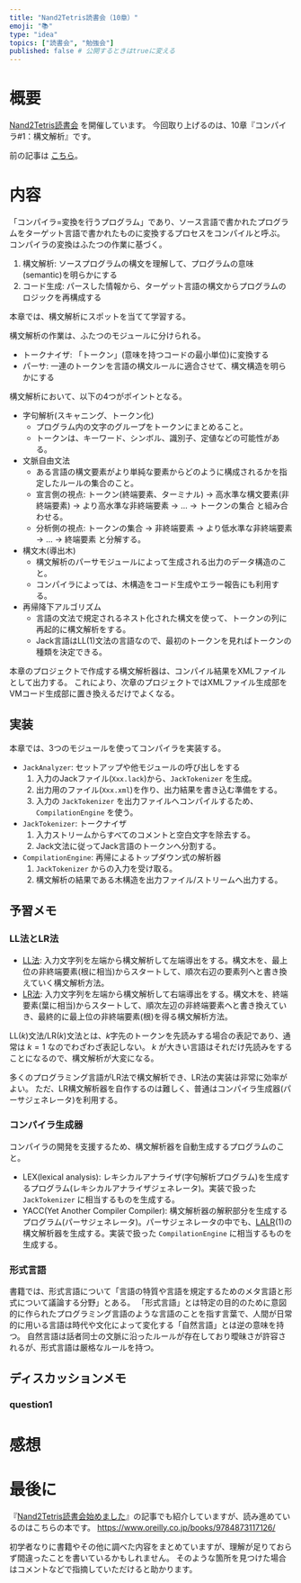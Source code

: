 ```yaml
---
title: "Nand2Tetris読書会（10章）"
emoji: "📚"
type: "idea"
topics: ["読書会", "勉強会"]
published: false # 公開するときはtrueに変える
---
```


# 概要

[Nand2Tetris読書会](https://zenn.dev/tomom1_s/articles/nand2tetris-00) を開催しています。
今回取り上げるのは、10章『コンパイラ#1：構文解析』です。

前の記事は [こちら](https://zenn.dev/tomom1_s/articles/nand2tetris-09)。

# 内容

「コンパイラ=変換を行うプログラム」であり、ソース言語で書かれたプログラムをターゲット言語で書かれたものに変換するプロセスをコンパイルと呼ぶ。
コンパイラの変換はふたつの作業に基づく。

1. 構文解析: ソースプログラムの構文を理解して、プログラムの意味(semantic)を明らかにする
1. コード生成: パースした情報から、ターゲット言語の構文からプログラムのロジックを再構成する

本章では、構文解析にスポットを当てて学習する。

構文解析の作業は、ふたつのモジュールに分けられる。

- トークナイザ: 「トークン」(意味を持つコードの最小単位)に変換する
- パーサ: 一連のトークンを言語の構文ルールに適合させて、構文構造を明らかにする

構文解析において、以下の4つがポイントとなる。

- 字句解析(スキャニング、トークン化)
  - プログラム内の文字のグループをトークンにまとめること。
  - トークンは、キーワード、シンボル、識別子、定値などの可能性がある。
- 文脈自由文法
  - ある言語の構文要素がより単純な要素からどのように構成されるかを指定したルールの集合のこと。
  - 宣言側の視点: トークン(終端要素、ターミナル) → 高水準な構文要素(非終端要素) → より高水準な非終端要素 → ... → トークンの集合 と組み合わせる。
  - 分析側の視点: トークンの集合 → 非終端要素 → より低水準な非終端要素 → ... → 終端要素 と分解する。
- 構文木(導出木)
  - 構文解析のパーサモジュールによって生成される出力のデータ構造のこと。
  - コンパイラによっては、木構造をコード生成やエラー報告にも利用する。
- 再帰降下アルゴリズム
  - 言語の文法で規定されるネスト化された構文を使って、トークンの列に再起的に構文解析をする。
  - Jack言語はLL(1)文法の言語なので、最初のトークンを見ればトークンの種類を決定できる。

本章のプロジェクトで作成する構文解析器は、コンパイル結果をXMLファイルとして出力する。
これにより、次章のプロジェクトではXMLファイル生成部をVMコード生成部に置き換えるだけでよくなる。

## 実装

本章では、3つのモジュールを使ってコンパイラを実装する。

- `JackAnalyzer`: セットアップや他モジュールの呼び出しをする
  1. 入力のJackファイル(`Xxx.lack`)から、`JackTokenizer` を生成。
  1. 出力用のファイル(`Xxx.xml`)を作り、出力結果を書き込む準備をする。
  1. 入力の `JackTokenizer` を出力ファイルへコンパイルするため、`CompilationEngine` を使う。
- `JackTokenizer`: トークナイザ
  1. 入力ストリームからすべてのコメントと空白文字を除去する。
  1. Jack文法に従ってJack言語のトークンへ分割する。
- `CompilationEngine`: 再帰によるトップダウン式の解析器
  1. `JackTokenizer` からの入力を受け取る。
  1. 構文解析の結果である木構造を出力ファイル/ストリームへ出力する。

## 予習メモ

### LL法とLR法

- [LL法](https://ja.wikipedia.org/wiki/LL法): 入力文字列を左端から構文解析して左端導出をする。構文木を、最上位の非終端要素(根に相当)からスタートして、順次右辺の要素列へと書き換えていく構文解析方法。
- [LR法](https://ja.wikipedia.org/wiki/LR法): 入力文字列を左端から構文解析して右端導出をする。構文木を、終端要素(葉に相当)からスタートして、順次左辺の非終端要素へと書き換えていき、最終的に最上位の非終端要素(根)を得る構文解析方法。

LL($k$)文法/LR($k$)文法とは、$k$字先のトークンを先読みする場合の表記であり、通常は $k=1$ なのでわざわざ表記しない。
$k$ が大きい言語はそれだけ先読みをすることになるので、構文解析が大変になる。

多くのプログラミング言語がLR法で構文解析でき、LR法の実装は非常に効率がよい。
ただ、LR構文解析器を自作するのは難しく、普通はコンパイラ生成器(パーサジェネレータ)を利用する。

### コンパイラ生成器

コンパイラの開発を支援するため、構文解析器を自動生成するプログラムのこと。

- LEX(lexical analysis):
レキシカルアナライザ(字句解析プログラム)を生成するプログラム(レキシカルアナライザジェネレータ)。実装で扱った `JackTokenizer` に相当するものを生成する。
- YACC(Yet Another Compiler Compiler):
構文解析器の解釈部分を生成するプログラム(パーサジェネレータ)。パーサジェネレータの中でも、[LALR](https://ja.wikipedia.org/wiki/LALR法)(1)の構文解析器を生成する。実装で扱った `CompilationEngine` に相当するものを生成する。

### 形式言語

書籍では、形式言語について「言語の特質や言語を規定するためのメタ言語と形式について議論する分野」とある。
「形式言語」とは特定の目的のために意図的に作られたプログラミング言語のような言語のことを指す言葉で、人間が日常的に用いる言語は時代や文化によって変化する「自然言語」とは逆の意味を持つ。
自然言語は話者同士の文脈に沿ったルールが存在しており曖昧さが許容されるが、形式言語は厳格なルールを持つ。

## ディスカッションメモ

### question1

# 感想

# 最後に

『[Nand2Tetris読書会始めました](https://zenn.dev/tomom1_s/articles/nand2tetris-00)』の記事でも紹介していますが、読み進めているのはこちらの本です。
https://www.oreilly.co.jp/books/9784873117126/

初学者なりに書籍やその他に調べた内容をまとめていますが、理解が足りておらず間違ったことを書いているかもしれません。
そのような箇所を見つけた場合はコメントなどで指摘していただけると助かります。

<!-- 次の記事は [こちら](https://zenn.dev/tomom1_s/articles/nand2tetris-11)。 -->

